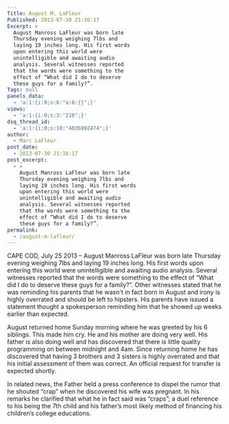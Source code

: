 ```yaml
---
Title: August M. LaFleur
Published: 2013-07-30 21:16:17
Excerpt: >
  August Manross LaFleur was born late
  Thursday evening weighing 7lbs and
  laying 19 inches long. His first words
  upon entering this world were
  unintelligible and awaiting audio
  analysis. Several witnesses reported
  that the words were something to the
  effect of “What did I do to deserve
  these guys for a family?”.
Tags: null
panels_data:
  - 'a:1:{i:0;s:6:"a:0:{}";}'
views:
  - 'a:1:{i:0;s:3:"210";}'
dsq_thread_id:
  - 'a:1:{i:0;s:10:"4036992474";}'
author:
  - Marc LaFleur
post_date:
  - 2013-07-30 21:16:17
post_excerpt:
  - >
    August Manross LaFleur was born late
    Thursday evening weighing 7lbs and
    laying 19 inches long. His first words
    upon entering this world were
    unintelligible and awaiting audio
    analysis. Several witnesses reported
    that the words were something to the
    effect of “What did I do to deserve
    these guys for a family?”.
permalink:
  - /august-m-lafleur/
---
```

CAPE COD, July 25 2013 – August Manross LaFleur was born late Thursday evening weighing 7lbs and laying 19 inches long. His first words upon entering this world were unintelligible and awaiting audio analysis. Several witnesses reported that the words were something to the effect of “What did I do to deserve these guys for a family?”. Other witnesses stated that he was reminding his parents that he wasn't in fact born in August and irony is highly overrated and should be left to hipsters. His parents have issued a statement thought a spokesperson reminding him that he showed up weeks earlier than expected.

August returned home Sunday morning where he was greeted by his 6 siblings. This made him cry. He and his mother are doing very well. His father is also doing well and has discovered that there is little quality programming on between midnight and 4am. Since returning home he has discovered that having 3 brothers and 3 sisters is highly overrated and that his initial assessment of them was correct. An official request for transfer is expected shortly.

In related news, the Father held a press conference to dispel the rumor that he shouted “crap” when he discovered his wife was pregnant. In his remarks he clarified that what he in fact said was “craps”; a duel reference to his being the 7th child and his father’s most likely method of financing his children’s college educations.